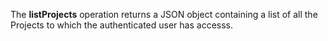 The **listProjects** operation returns a JSON object containing a list of all the Projects to which the authenticated user has accesss.
